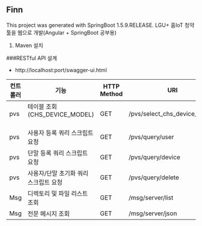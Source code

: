 **Finn**
----
This project was generated with SpringBoot 1.5.9.RELEASE. LGU+ 홈IoT 청약툴을 웹으로 개발(Angular + SpringBoot 공부용)

1. Maven 설치

###RESTful API 설계
* http://localhost:port/swagger-ui.html

| 컨트롤러 | 기능                          | HTTP Method | URI                          | Parameter                            | Response                |
|----------|-------------------------------|-------------|------------------------------|--------------------------------------|-------------------------|
| pvs      | 테이블 조회(CHS_DEVICE_MODEL) 　　　  　| GET         | /pvs/select_chs_device_model |                                      | List<ChsDeviceModelDto> |
| pvs      | 사용자 등록 쿼리 스크립트 요청 　　　 　| GET         | /pvs/query/user 　　　　　　 | ?one_id&subsNo&homeName&subsType&custNo&svcCode | String |
| pvs      | 단말 등록 쿼리 스크립트 요청   　　　 　| GET         | /pvs/query/device　　　　　　| ?modelNo&typeCode&mac&sn&homeCode&uuid&chsDeviceTypeLevel&deviceIdType| String |
| pvs      | 사용자/단말 초기화 쿼리 스크립트 요청   | GET         | /pvs/query/delete　　　　　　| ?homeCode&uuid                                   | String |
| Msg      | 디렉토리 및 파일 리스트 조회  | GET         | /msg/server/list             | ?info=[dir, ags, pas, iss, eps, etc] | List<String>            |
| Msg      | 전문 메시지 조회　　　　　　  | GET         | /msg/server/json             | ?info&filename　　　　　　　　 | String　　　            |